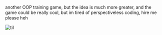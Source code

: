 another OOP training game, but the idea is much more greater,
and the game could be really cool,
but im tired of perspectiveless coding,
hire me please heh

![til]('./trash/introAnim.gif')

